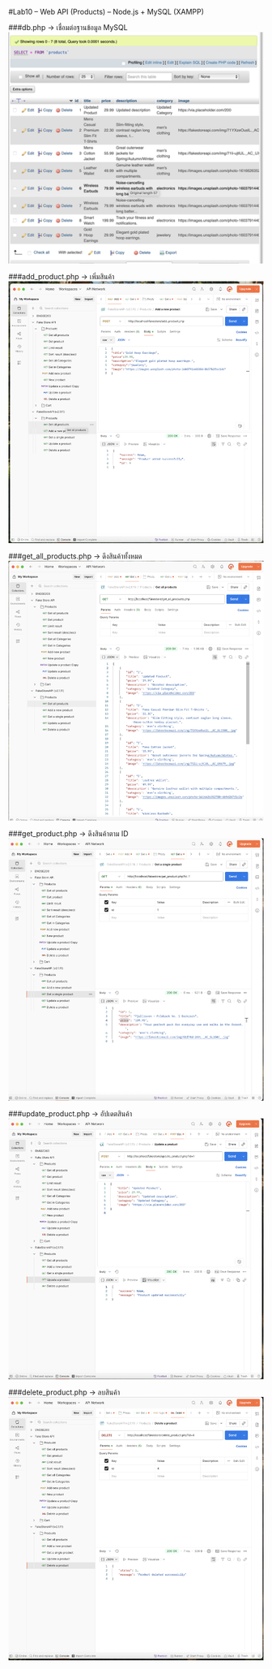 #Lab10 – Web API (Products) – Node.js + MySQL (XAMPP)

###db.php → เชื่อมต่อฐานข้อมูล MySQL
![Db](images/Db.png)

###add_product.php → เพิ่มสินค้า
![Add Product](images/add_product.png)

###get_all_products.php → ดึงสินค้าทั้งหมด
![Get_all](images/Get_all.png)

###get_product.php → ดึงสินค้าตาม ID
![Get_single](images/Get_single.png)

###update_product.php → อัปเดตสินค้า
![update](images/Update.png)

###delete_product.php → ลบสินค้า
![delete](images/Delete.png)
